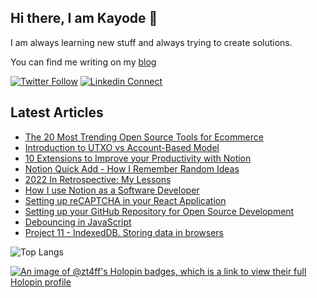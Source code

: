 ## Hi there, I am Kayode 👋
I am always learning new stuff and always trying to create solutions. 

You can find me writing on my [blog](https://blog.zt4ff.dev)

[![Twitter Follow](https://img.shields.io/twitter/follow/zt4ff?color=%231DA1F2&label=Follow%20%40zt4ff&logo=twitter&style=for-the-badge)](https://twitter.com/intent/follow?screen_name=zt4ff)
[![Linkedin Connect](https://img.shields.io/badge/linkedin-%230077B5.svg?&style=for-the-badge&logo=linkedin&logoColor=white)](https://www.linkedin.com/in/oluwasegun-kayode-07879b1aa/)


## Latest Articles
<!-- BLOG-POST-LIST:START -->
- [The 20 Most Trending Open Source Tools for Ecommerce](https://blog.zt4ff.dev/the-20-most-trending-open-source-tools-for-ecommerce)
- [Introduction to UTXO vs Account-Based Model](https://blog.zt4ff.dev/introduction-to-utxo-vs-account-based-model)
- [10 Extensions to Improve your Productivity with Notion](https://blog.zt4ff.dev/10-extensions-to-improve-your-productivity-with-notion)
- [Notion Quick Add - How I Remember Random Ideas](https://blog.zt4ff.dev/notion-quick-add-how-i-remember-random-ideas)
- [2022 In Retrospective: My Lessons](https://blog.zt4ff.dev/2022-in-retrospective)
- [How I use Notion as a Software Developer](https://blog.zt4ff.dev/how-i-use-notion-as-a-software-developer)
- [Setting up reCAPTCHA in your React Application](https://blog.zt4ff.dev/setting-up-recaptcha-in-your-react-application)
- [Setting up your GitHub Repository for Open Source Development](https://blog.zt4ff.dev/setting-up-your-github-repository-for-open-source-development)
- [Debouncing in JavaScript](https://blog.zt4ff.dev/debouncing-in-javascript)
- [Project 11 - IndexedDB. Storing data in browsers](https://blog.zt4ff.dev/project-11-indexeddb-storing-data-in-browsers)
<!-- BLOG-POST-LIST:END -->

![Top Langs](https://github-readme-stats.vercel.app/api/top-langs/?username=zt4ff&theme=radical)


[![An image of @zt4ff's Holopin badges, which is a link to view their full Holopin profile](https://holopin.me/zt4ff)](https://holopin.io/@zt4ff)